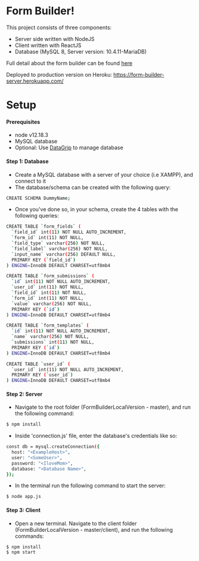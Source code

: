 
# Form Builder!

This project consists of three components:
- Server side written with NodeJS
- Client written with ReactJS
- Database (MySQL 8, Server version: 10.4.11-MariaDB)

Full detail about the form builder can be found [here](https://github.com/wix-incubator/form-builder-exam#form-submit-page)

Deployed to production version on Heroku: https://form-builder-server.herokuapp.com/

# Setup

#### Prerequisites
- node v12.18.3
- MySQL database 
- Optional: Use [DataGrip](https://www.jetbrains.com/datagrip/) to manage database

#### Step 1: Database

- Create a MySQL database with a server of your choice (i.e XAMPP),  and connect to it
- The database/schema can be created with the following query:
```sh
CREATE SCHEMA DummyName;
```
- Once you've done so, in your schema, create the 4 tables with the following queries: 
```sh
CREATE TABLE `form_fields` (
  `field_id` int(11) NOT NULL AUTO_INCREMENT,
  `form_id` int(11) NOT NULL,
  `field_type` varchar(256) NOT NULL,
  `field_label` varchar(256) NOT NULL,
  `input_name` varchar(256) DEFAULT NULL,
  PRIMARY KEY (`field_id`)
) ENGINE=InnoDB DEFAULT CHARSET=utf8mb4
```
```sh
CREATE TABLE `form_submissions` (
  `id` int(11) NOT NULL AUTO_INCREMENT,
  `user_id` int(11) NOT NULL,
  `field_id` int(11) NOT NULL,
  `form_id` int(11) NOT NULL,
  `value` varchar(256) NOT NULL,
  PRIMARY KEY (`id`)
) ENGINE=InnoDB DEFAULT CHARSET=utf8mb4
```
```sh
CREATE TABLE `form_templates` (
  `id` int(11) NOT NULL AUTO_INCREMENT,
  `name` varchar(256) NOT NULL,
  `submissions` int(11) NOT NULL,
  PRIMARY KEY (`id`)
) ENGINE=InnoDB DEFAULT CHARSET=utf8mb4
```
```sh
CREATE TABLE `user_id` (
  `user_id` int(11) NOT NULL AUTO_INCREMENT,
  PRIMARY KEY (`user_id`)
) ENGINE=InnoDB DEFAULT CHARSET=utf8mb4
```

#### Step 2: Server
 
 - Navigate to the root folder (FormBuilderLocalVersion - master), and run the following command:
```sh
$ npm install
```
- Inside 'connection.js' file, enter the database's credentials like so: 
```sh
const db = mysql.createConnection({
  host: "<ExampleHost>",
  user: "<SomeUser>",
  password: "<IloveMom>",
  database: "<Database Name>",
});
```
- In the terminal run the following command to start the server:
```sh
$ node app.js
```

#### Step 3: Client

- Open a new terminal. Navigate to the client folder (FormBuilderLocalVersion - master/client), and run the following commands:
```sh
$ npm install
$ npm start
```
